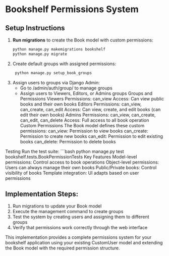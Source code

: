 # Bookshelf Permissions System

## Setup Instructions

1. **Run migrations** to create the Book model with custom permissions:
   ```bash
   python manage.py makemigrations bookshelf
   python manage.py migrate
2. Create default groups with assigned permissions:
   ```bash
    python manage.py setup_book_groups
3. Assign users to groups via Django Admin:
    - Go to /admin/auth/group/ to manage groups
    - Assign users to Viewers, Editors, or Admins groups
Groups and Permissions
Viewers
    Permissions: can_view
    Access: Can view public books and their own books
Editors
    Permissions: can_view, can_create, can_edit
    Access: Can view, create, and edit books (can edit their own books)
Admins
    Permissions: can_view, can_create, can_edit, can_delete
    Access: Full access to all book operation
Custom Permissions
The Book model defines these custom permissions:
    can_view: Permission to view books
    can_create: Permission to create new books
    can_edit: Permission to edit existing books
    can_delete: Permission to delete books

Testing
Run the test suite:
    ```bash
    python manage.py test bookshelf.tests.BookPermissionTests
Key Features
    Model-level permissions: Control access to book operations
    Object-level permissions: Users can always manage their own books
    Public/Private books: Control visibility of books
    Template integration: UI adapts based on user permissions


## Implementation Steps:

1. Run migrations to update your Book model
2. Execute the management command to create groups
3. Test the system by creating users and assigning them to different groups
4. Verify that permissions work correctly through the web interface

This implementation provides a complete permissions system for your bookshelf application using your existing CustomUser model and extending the Book model with the required permission structure.